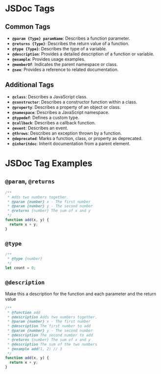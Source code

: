 # JSDoc Tags

## Common Tags

- **`@param {Type} paramName`**: Describes a function parameter.
- **`@returns {Type}`**: Describes the return value of a function.
- **`@type {Type}`**: Describes the type of a variable.
- **`@description`**: Provides a detailed description of a function or variable.
- **`@example`**: Provides usage examples.
- **`@memberOf`**: Indicates the parent namespace or class.
- **`@see`**: Provides a reference to related documentation.

## Additional Tags

- **`@class`**: Describes a JavaScript class.
- **`@constructor`**: Describes a constructor function within a class.
- **`@property`**: Describes a property of an object or class.
- **`@namespace`**: Describes a JavaScript namespace.
- **`@typedef`**: Defines a custom type.
- **`@callback`**: Describes a callback function.
- **`@event`**: Describes an event.
- **`@throws`**: Describes an exception thrown by a function.
- **`@deprecated`**: Marks a function, class, or property as deprecated.
- **`@inheritdoc`**: Inherit documentation from a parent element.

# JSDoc Tag Examples

## `@param`, `@returns`

```javascript
/**
 * Adds two numbers together.
 * @param {number} x - The first number
 * @param {number} y - The second number
 * @returns {number} The sum of x and y
 */
function add(x, y) {
  return x + y;
}
```

## `@type`

```javascript
/**
 * @type {number}
 */
let count = 0;
```

## `@description`

Make this a description for the function and each parameter and the return value

```javascript
/**
 * @function add
 * @description Adds two numbers together.
 * @param {number} x - The first number
 * @description The first number to add
 * @param {number} y - The second number
 * @description The second number to add
 * @returns {number} The sum of x and y
 * @description The sum of the two numbers
 * @example add(1, 2) // 3
 */
function add(x, y) {
  return x + y;
}
```
